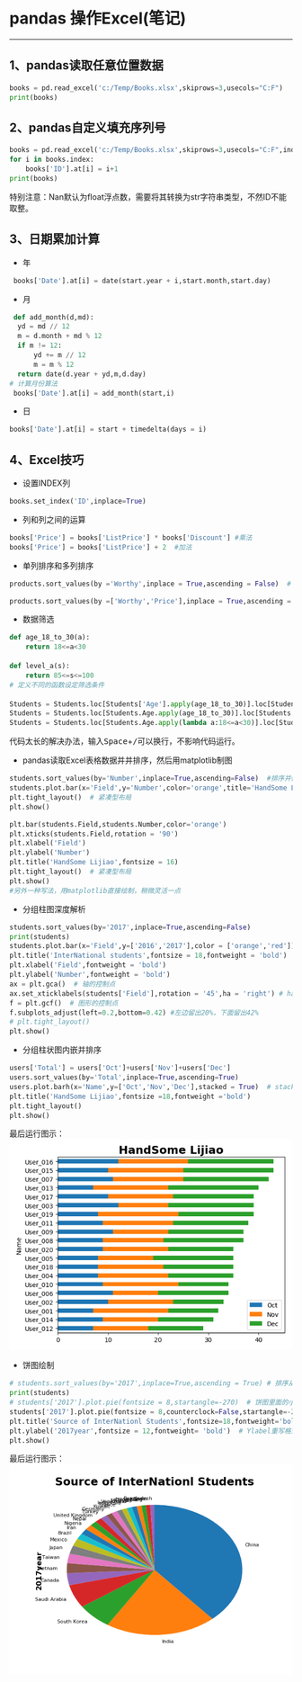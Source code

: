 # pandas 操作Excel(笔记)
----------
## 1、pandas读取任意位置数据
```python
books = pd.read_excel('c:/Temp/Books.xlsx',skiprows=3,usecols="C:F")
print(books)
```
## 2、pandas自定义填充序列号
```python
books = pd.read_excel('c:/Temp/Books.xlsx',skiprows=3,usecols="C:F",index_col=None,dtype={'ID':str})
for i in books.index:
    books['ID'].at[i] = i+1
print(books)
```
特别注意：Nan默认为float浮点数，需要将其转换为str字符串类型，不然ID不能取整。
## 3、日期累加计算
+ 年
```python
 books['Date'].at[i] = date(start.year + i,start.month,start.day)
```
+ 月
```python
 def add_month(d,md):
  yd = md // 12
  m = d.month + md % 12
  if m != 12:
      yd += m // 12
      m = m % 12
  return date(d.year + yd,m,d.day)
# 计算月份算法
 books['Date'].at[i] = add_month(start,i)
```
+ 日
```python
books['Date'].at[i] = start + timedelta(days = i)
```
## 4、Excel技巧
+ 设置INDEX列
```python
books.set_index('ID',inplace=True)
```
+ 列和列之间的运算
```python
books['Price'] = books['ListPrice'] * books['Discount'] #乘法
books['Price'] = books['ListPrice'] + 2  #加法
```
+ 单列排序和多列排序
```python
products.sort_values(by ='Worthy',inplace = True,ascending = False)  # 单列排序
```
```python
products.sort_values(by =['Worthy','Price'],inplace = True,ascending = [True,False])  # 多列排序，并按照不同的升降序排列
```
+ 数据筛选
```python
def age_18_to_30(a):
    return 18<=a<30

def level_a(s):
    return 85<=s<=100
# 定义不同的函数设定筛选条件

Students = Students.loc[Students['Age'].apply(age_18_to_30)].loc[Students['Score'].apply(level_a)]  #loc多重过滤
Students = Students.loc[Students.Age.apply(age_18_to_30)].loc[Students.Score.apply(level_a)]  #loc多重过滤另外一种写法
Students = Students.loc[Students.Age.apply(lambda a:18<=a<30)].loc[Students.Score.apply(lambda s:85<=s<=100)]  #loc多重过滤LAMBDA表达式写法（不调用函数）
```
代码太长的解决办法，输入<kbd>Space</kbd>+<kbd>/</kbd>可以换行，不影响代码运行。
+ pandas读取Excel表格数据并并排序，然后用matplotlib制图
```python
students.sort_values(by='Number',inplace=True,ascending=False)  #排序并修改原始DF
students.plot.bar(x='Field',y='Number',color='orange',title='HandSome Lijiao')  # 按照字段绘制图形(控制颜色)
plt.tight_layout()  # 紧凑型布局
plt.show()
```
```python
plt.bar(students.Field,students.Number,color='orange')
plt.xticks(students.Field,rotation = '90')
plt.xlabel('Field')
plt.ylabel('Number')
plt.title('HandSome Lijiao',fontsize = 16)
plt.tight_layout()  # 紧凑型布局
plt.show()
#另外一种写法，用matplotlib直接绘制，稍微灵活一点
```
+ 分组柱图深度解析
```python
students.sort_values(by='2017',inplace=True,ascending=False)
print(students)
students.plot.bar(x='Field',y=['2016','2017'],color = ['orange','red'])
plt.title('InterNational students',fontsize = 18,fontweight = 'bold')
plt.xlabel('Field',fontweight = 'bold')
plt.ylabel('Number',fontweight = 'bold')
ax = plt.gca()  # 轴的控制点
ax.set_xticklabels(students['Field'],rotation = '45',ha = 'right') # ha旋转中心点
f = plt.gcf()  # 图形的控制点
f.subplots_adjust(left=0.2,bottom=0.42) #左边留出20%，下面留出42%
# plt.tight_layout()
plt.show()
```
+ 分组柱状图内嵌并排序
```python
users['Total'] = users['Oct']+users['Nov']+users['Dec']
users.sort_values(by='Total',inplace=True,ascending=True)
users.plot.barh(x='Name',y=['Oct','Nov','Dec'],stacked = True)  # stacked = True条状图，users.plot.barh横状图
plt.title('HandSome Lijiao',fontsize =18,fontweight ='bold')
plt.tight_layout()
plt.show()
```
最后运行图示：  
![avatar](/pic/11.png)
+ 饼图绘制
```python
# students.sort_values(by='2017',inplace=True,ascending = True) # 排序从小到大
print(students)  
# students['2017'].plot.pie(fontsize = 8,startangle=-270)  # 饼图里面的小文字,startangle=-270定义起始点角度
students['2017'].plot.pie(fontsize = 8,counterclock=False,startangle=-270) #可以不用排序，直接生成需要的图，第二种办法
plt.title('Source of InterNationl Students',fontsize=18,fontweight='bold')
plt.ylabel('2017year',fontsize = 12,fontweight= 'bold')  # Ylabel重写格式
plt.show()
```
最后运行图示：  
![avatar](/pic/12.png)